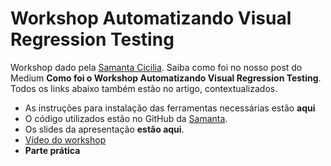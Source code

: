 # Workshop Automatizando Visual Regression Testing

Workshop dado pela [Samanta Cicilia](https://www.linkedin.com/in/samantacici/). Saiba como foi no nosso post do Medium **Como foi o Workshop Automatizando Visual Regression Testing**. Todos os links abaixo também estão no artigo, contextualizados.

- As instruções para instalação das ferramentas necessárias estão **aqui**
- O código utilizados estão no GitHub da [Samanta](https://github.com/samycici/qa-sampa-visual-regression).
- Os slides da apresentação **estão aqui**.
- [Vídeo do workshop](https://www.youtube.com/watch?v=DW6hUyiW2qE)
- **Parte prática**
